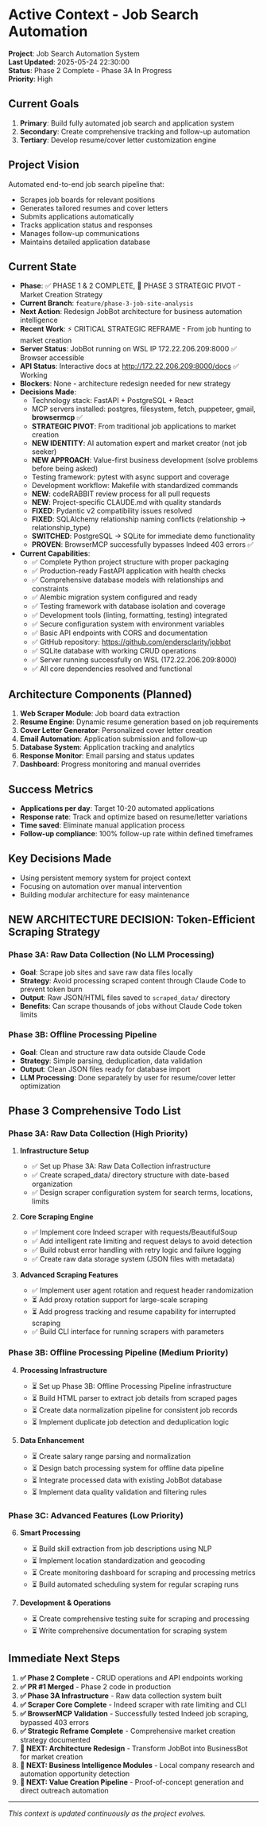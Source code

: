 # Active Context - Job Search Automation

**Project**: Job Search Automation System  
**Last Updated**: 2025-05-24 22:30:00  
**Status**: Phase 2 Complete - Phase 3A In Progress  
**Priority**: High  

## Current Goals
1. **Primary**: Build fully automated job search and application system
2. **Secondary**: Create comprehensive tracking and follow-up automation
3. **Tertiary**: Develop resume/cover letter customization engine

## Project Vision
Automated end-to-end job search pipeline that:
- Scrapes job boards for relevant positions
- Generates tailored resumes and cover letters
- Submits applications automatically
- Tracks application status and responses
- Manages follow-up communications
- Maintains detailed application database

## Current State
- **Phase**: ✅ PHASE 1 & 2 COMPLETE, 🚧 PHASE 3 STRATEGIC PIVOT - Market Creation Strategy
- **Current Branch**: `feature/phase-3-job-site-analysis` 
- **Next Action**: Redesign JobBot architecture for business automation intelligence
- **Recent Work**: ⚡ CRITICAL STRATEGIC REFRAME - From job hunting to market creation
- **Server Status**: JobBot running on WSL IP 172.22.206.209:8000 ✅ Browser accessible
- **API Status**: Interactive docs at http://172.22.206.209:8000/docs ✅ Working
- **Blockers**: None - architecture redesign needed for new strategy
- **Decisions Made**: 
  - Technology stack: FastAPI + PostgreSQL + React
  - MCP servers installed: postgres, filesystem, fetch, puppeteer, gmail, **browsermcp** ✅
  - **STRATEGIC PIVOT**: From traditional job applications to market creation
  - **NEW IDENTITY**: AI automation expert and market creator (not job seeker)
  - **NEW APPROACH**: Value-first business development (solve problems before being asked)
  - Testing framework: pytest with async support and coverage
  - Development workflow: Makefile with standardized commands
  - **NEW**: codeRABBIT review process for all pull requests
  - **NEW**: Project-specific CLAUDE.md with quality standards
  - **FIXED**: Pydantic v2 compatibility issues resolved
  - **FIXED**: SQLAlchemy relationship naming conflicts (relationship → relationship_type)
  - **SWITCHED**: PostgreSQL → SQLite for immediate demo functionality
  - **PROVEN**: BrowserMCP successfully bypasses Indeed 403 errors ✅
- **Current Capabilities**: 
  - ✅ Complete Python project structure with proper packaging
  - ✅ Production-ready FastAPI application with health checks
  - ✅ Comprehensive database models with relationships and constraints
  - ✅ Alembic migration system configured and ready
  - ✅ Testing framework with database isolation and coverage
  - ✅ Development tools (linting, formatting, testing) integrated
  - ✅ Secure configuration system with environment variables
  - ✅ Basic API endpoints with CORS and documentation
  - ✅ GitHub repository: https://github.com/endersclarity/jobbot
  - ✅ SQLite database with working CRUD operations
  - ✅ Server running successfully on WSL (172.22.206.209:8000)
  - ✅ All core dependencies resolved and functional

## Architecture Components (Planned)
1. **Web Scraper Module**: Job board data extraction
2. **Resume Engine**: Dynamic resume generation based on job requirements
3. **Cover Letter Generator**: Personalized cover letter creation
4. **Email Automation**: Application submission and follow-up
5. **Database System**: Application tracking and analytics
6. **Response Monitor**: Email parsing and status updates
7. **Dashboard**: Progress monitoring and manual overrides

## Success Metrics
- **Applications per day**: Target 10-20 automated applications
- **Response rate**: Track and optimize based on resume/letter variations
- **Time saved**: Eliminate manual application process
- **Follow-up compliance**: 100% follow-up rate within defined timeframes

## Key Decisions Made
- Using persistent memory system for project context
- Focusing on automation over manual intervention
- Building modular architecture for easy maintenance

## NEW ARCHITECTURE DECISION: Token-Efficient Scraping Strategy

### Phase 3A: Raw Data Collection (No LLM Processing)
- **Goal**: Scrape job sites and save raw data files locally
- **Strategy**: Avoid processing scraped content through Claude Code to prevent token burn
- **Output**: Raw JSON/HTML files saved to `scraped_data/` directory
- **Benefits**: Can scrape thousands of jobs without Claude Code token limits

### Phase 3B: Offline Processing Pipeline  
- **Goal**: Clean and structure raw data outside Claude Code
- **Strategy**: Simple parsing, deduplication, data validation
- **Output**: Clean JSON files ready for database import
- **LLM Processing**: Done separately by user for resume/cover letter optimization

## Phase 3 Comprehensive Todo List

### Phase 3A: Raw Data Collection (High Priority)
1. **Infrastructure Setup**
   - ✅ Set up Phase 3A: Raw Data Collection infrastructure
   - ✅ Create scraped_data/ directory structure with date-based organization
   - ✅ Design scraper configuration system for search terms, locations, limits

2. **Core Scraping Engine**
   - ✅ Implement core Indeed scraper with requests/BeautifulSoup
   - ✅ Add intelligent rate limiting and request delays to avoid detection
   - ✅ Build robust error handling with retry logic and failure logging
   - ✅ Create raw data storage system (JSON files with metadata)

3. **Advanced Scraping Features**
   - ✅ Implement user agent rotation and request header randomization
   - ⏳ Add proxy rotation support for large-scale scraping
   - ⏳ Add progress tracking and resume capability for interrupted scraping
   - ✅ Build CLI interface for running scrapers with parameters

### Phase 3B: Offline Processing Pipeline (Medium Priority)
4. **Processing Infrastructure** 
   - ⏳ Set up Phase 3B: Offline Processing Pipeline infrastructure
   - ⏳ Build HTML parser to extract job details from scraped pages
   - ⏳ Create data normalization pipeline for consistent job records
   - ⏳ Implement duplicate job detection and deduplication logic

5. **Data Enhancement**
   - ⏳ Create salary range parsing and normalization
   - ⏳ Design batch processing system for offline data pipeline
   - ⏳ Integrate processed data with existing JobBot database
   - ⏳ Implement data quality validation and filtering rules

### Phase 3C: Advanced Features (Low Priority)
6. **Smart Processing**
   - ⏳ Build skill extraction from job descriptions using NLP
   - ⏳ Implement location standardization and geocoding
   - ⏳ Create monitoring dashboard for scraping and processing metrics
   - ⏳ Build automated scheduling system for regular scraping runs

7. **Development & Operations**
   - ⏳ Create comprehensive testing suite for scraping and processing
   - ⏳ Write comprehensive documentation for scraping system

## Immediate Next Steps
1. **✅ Phase 2 Complete** - CRUD operations and API endpoints working
2. **✅ PR #1 Merged** - Phase 2 code in production
3. **✅ Phase 3A Infrastructure** - Raw data collection system built
4. **✅ Scraper Core Complete** - Indeed scraper with rate limiting and CLI
5. **✅ BrowserMCP Validation** - Successfully tested Indeed job scraping, bypassed 403 errors
6. **✅ Strategic Reframe Complete** - Comprehensive market creation strategy documented
7. **🚧 NEXT: Architecture Redesign** - Transform JobBot into BusinessBot for market creation
8. **🚧 NEXT: Business Intelligence Modules** - Local company research and automation opportunity detection
9. **🚧 NEXT: Value Creation Pipeline** - Proof-of-concept generation and direct outreach automation

---

*This context is updated continuously as the project evolves.*